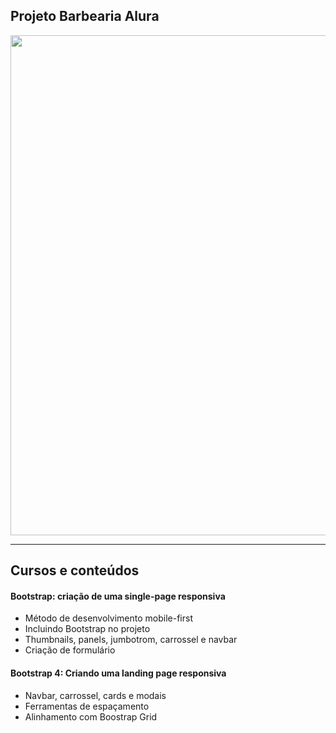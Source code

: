 ## Projeto Barbearia Alura
<img src="" width="800px" align="center" alt="">
<br>

---


## Cursos e conteúdos
#### Bootstrap: criação de uma single-page responsiva
* Método de desenvolvimento mobile-first
* Incluindo Bootstrap no projeto
* Thumbnails, panels, jumbotrom, carrossel e navbar
* Criação de formulário
  
#### Bootstrap 4: Criando uma landing page responsiva
* Navbar, carrossel, cards e modais
* Ferramentas de espaçamento
* Alinhamento com Boostrap Grid
